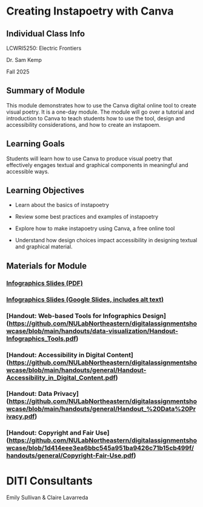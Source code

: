 <h1>Creating Instapoetry with Canva</h1>

<h2>Individual Class Info</h2>

LCWRI5250: Electric Frontiers

Dr. Sam Kemp

Fall 2025

<h2>Summary of Module</h2>

This module demonstrates how to use the Canva digital online tool to create visual poetry. It is a one-day module. The module will go over a tutorial and introduction to Canva to teach students how to use the tool, design and accessibility considerations, and how to create an instapoem. 

<h2>Learning Goals</h2>

Students will learn how to use Canva to produce visual poetry that effectively engages textual and graphical components in meaningful and accessible ways.

<h2>Learning Objectives</h2>

* Learn about the basics of instapoetry

* Review some best practices and examples of instapoetry

* Explore how to make instapoetry using Canva, a free online tool

* Understand how design choices impact accessibility in designing textual and graphical material.

<h2>Materials for Module</h2>


### [Infographics Slides (PDF)](https://github.com/NULabNortheastern/digitalassignmentshowcase/blob/master/data-visualization/fa25-Kemp-LCWRI5250-canva-instapoetry/Kemp-LCWRI5250-canva-instapoetry.pdf)

### [Infographics Slides (Google Slides, includes alt text)](https://docs.google.com/presentation/d/133Ss-D0pzD6Q30TK-5JshXI5ETnRLn0l95CUHykSUE0/edit?usp=sharing)

### [Handout: Web-based Tools for Infographics Design] (https://github.com/NULabNortheastern/digitalassignmentshowcase/blob/main/handouts/data-visualization/Handout-Infographics_Tools.pdf)

### [Handout: Accessibility in Digital Content] (https://github.com/NULabNortheastern/digitalassignmentshowcase/blob/main/handouts/general/Handout-Accessibility_in_Digital_Content.pdf)

### [Handout: Data Privacy] (https://github.com/NULabNortheastern/digitalassignmentshowcase/blob/main/handouts/general/Handout_%20Data%20Privacy.pdf)

### [Handout: Copyright and Fair Use] (https://github.com/NULabNortheastern/digitalassignmentshowcase/blob/1d414eee3ea6bbc545a951ba9426c71b15cb499f/handouts/general/Copyright-Fair-Use.pdf)

<h1>DITI Consultants</h1>

Emily Sullivan & Claire Lavarreda
